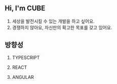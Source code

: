 ## Hi, I'm CUBE  


1. 세상을 발전시킬 수 있는 개발을 하고 싶어요.
2. 경쟁하지 않아요, 자신만의 확고한 목표를 갖고 있어요.



## 방향성


1. TYPESCRIPT </p> 
2. REACT </p>  
3. ANGULAR </p> 
           
